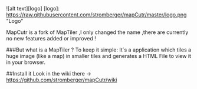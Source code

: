 ![alt text][logo]
[logo]: https://raw.githubusercontent.com/stromberger/mapCutr/master/logo.png "Logo"

MapCutr is a fork of MapTiler ,I only changed the name ,there are currently no new features added or improved !

###But what is a MapTiler ?
To keep it simple: It´s a application which tiles a huge image (like a map) in smaller tiles and generates a HTML File to view it in your browser.

##Install it
Look in the wiki there -> https://github.com/stromberger/mapCutr/wiki

